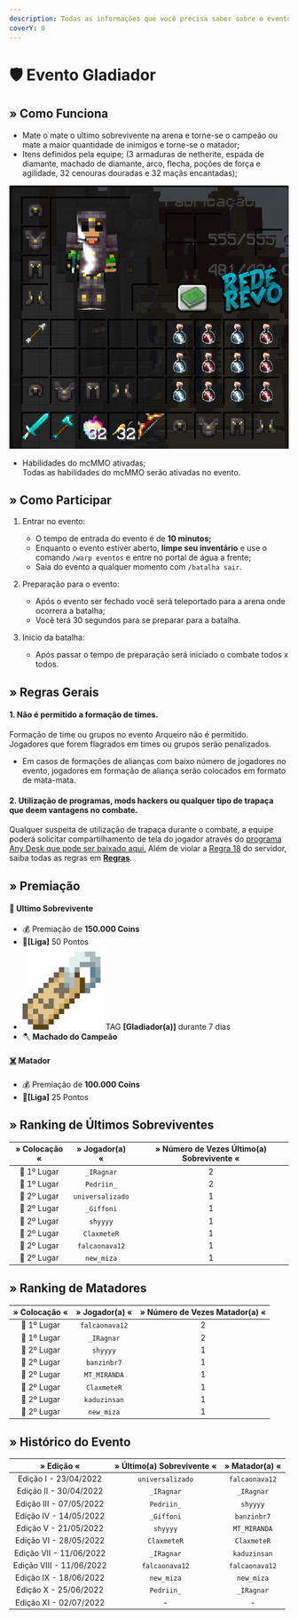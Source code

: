```yaml
---
description: Todas as informações que você precisa saber sobre o evento semanal Gladiador.
coverY: 0
---
```


# 🛡 Evento Gladiador

## » Como Funciona

* Mate o mate o ultimo sobrevivente na arena e torne-se o campeão ou mate a maior quantidade de inimigos e torne-se o matador;
* Itens definidos pela equipe; (3 armaduras de netherite, espada de diamante, machado de diamante, arco, flecha, poções de força e agilidade, 32 cenouras douradas e 32 maçãs encantadas);

![](<../../.gitbook/assets/image (10) (1).png>)

* Habilidades do mcMMO ativadas;\
  Todas as habilidades do mcMMO serão ativadas no evento.

## » Como Participar

1. Entrar no evento:
   * O tempo de entrada do evento é de **10 minutos;**
   * Enquanto o evento estiver aberto, **limpe seu inventário** e use o comando `/warp eventos` e entre no portal de água a frente;
   * Saia do evento a qualquer momento com `/batalha sair`.
2. Preparação para o evento:
   * Após o evento ser fechado você será teleportado para a arena onde ocorrera a batalha;
   * Você terá 30 segundos para se preparar para a batalha.&#x20;
3.  Inicio da batalha:

    * Após passar o tempo de preparação será iniciado o combate todos x todos.



## » Regras Gerais



#### 1. Não é permitido a formação de times.

Formação de time ou grupos no evento Arqueiro não é permitido. Jogadores que forem flagrados em times ou grupos serão penalizados.

* Em casos de formações de alianças com baixo número de jogadores no evento, jogadores em formação de aliança serão colocados em formato de mata-mata.

#### **2. Utilização de programas, mods hackers ou qualquer tipo de trapaça que deem vantagens no combate.**

Qualquer suspeita de utilização de trapaça durante o combate, a equipe poderá solicitar compartilhamento de tela do jogador através do [programa Any Desk que pode ser baixado aqui.](https://anydesk.com/pt/downloads) Além de violar a [Regra 18](https://wiki.rederevo.com/regras/jogabilidade#01-7) do servidor, saiba todas as regras em [**Regras**](../../regras/).

## » Premiação

#### 🥇 **Ultimo Sobrevivente**

* 💰 Premiação de **150.000 Coins**
* 💎**\[Liga]** 50 Pontos
* <img src="../../.gitbook/assets/image (14) (1).png" alt="" data-size="line">TAG **\[Gladiador(a)]** durante 7 dias
* 🪓 **Machado do Campeão**

#### [☠️](https://emojipedia.org/skull-and-crossbones/) **Matador**

* 💰 Premiação de **100.000 Coins**
* 💎**\[Liga]** 25 Pontos

## » Ranking de Últimos Sobreviventes

| » Colocação « |  » Jogador(a) «  | » Número de Vezes Último(a) Sobrevivente « |
| :-----------: | :--------------: | :----------------------------------------: |
|  🥇 1º Lugar  |    `_IRagnar`    |                      2                     |
|  🥇 1º Lugar  |    `Pedriin_`    |                      2                     |
|  🥈 2º Lugar  | `universalizado` |                      1                     |
|  🥈 2º Lugar  |    `_Giffoni`    |                      1                     |
|  🥈 2º Lugar  |     `shyyyy`     |                      1                     |
|  🥈 2º Lugar  |    `ClaxmeteR`   |                      1                     |
|  🥈 2º Lugar  |  `falcaonava12`  |                      1                     |
|  🥈 2º Lugar  |    `new_miza`    |                      1                     |

## » Ranking de Matadores

| » Colocação « | » Jogador(a) « | » Número de Vezes Matador(a) « |
| :-----------: | :------------: | :----------------------------: |
|  🥇 1º Lugar  | `falcaonava12` |                2               |
|  🥇 1º Lugar  |   `_IRagnar`   |                2               |
|  🥈 2º Lugar  |    `shyyyy`    |                1               |
|  🥈 2º Lugar  |   `banzinbr7`  |                1               |
|  🥈 2º Lugar  |  `MT_MIRANDA`  |                1               |
|  🥈 2º Lugar  |   `ClaxmeteR`  |                1               |
|  🥈 2º Lugar  |  `kaduzinsan`  |                1               |
|  🥈 2º Lugar  |   `new_miza`   |                1               |

## » Histórico do Evento

|        » Edição «        | » Último(a) Sobrevivente « | » Matador(a) « |
| :----------------------: | :------------------------: | :------------: |
|   Edição I - 23/04/2022  |      `universalizado`      | `falcaonava12` |
|  Edição II - 30/04/2022  |         `_IRagnar`         |   `_IRagnar`   |
|  Edição III - 07/05/2022 |         `Pedriin_`         |    `shyyyy`    |
|  Edição IV - 14/05/2022  |         `_Giffoni`         |   `banzinbr7`  |
|   Edição V - 21/05/2022  |          `shyyyy`          |  `MT_MIRANDA`  |
|  Edição VI - 28/05/2022  |         `ClaxmeteR`        |   `ClaxmeteR`  |
|  Edição VII - 11/06/2022 |         `_IRagnar`         |  `kaduzinsan`  |
| Edição VIII - 11/06/2022 |       `falcaonava12`       | `falcaonava12` |
|  Edição IX - 18/06/2022  |         `new_miza`         |   `new_miza`   |
|   Edição X - 25/06/2022  |         `Pedriin_`         |   `_IRagnar`   |
|  Edição XI - 02/07/2022  |              -             |        -       |

